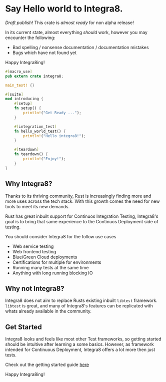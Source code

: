 # Say Hello world to Integra8.
*Draft publish!*
This crate is *almost ready* for non alpha release! 

In its current state, almost everything *should* work, however you may encounter the following:

- Bad spelling / nonsense documentation / documentation mistakes 
- Bugs which have not found yet

Happy Integra8ing!

```rust
#[macro_use]
pub extern crate integra8;

main_test! {}

#[suite]
mod introducing {
    #[setup]
    fn setup() {
        println!("Get Ready ...");
    }

    #[integration_test]
    fn hello_world_test() {
        println!("Hello integra8!");
    }

    #[teardown]
    fn teardown() {
        println!("Enjoy!");
    }
}


```

## Why Integra8?
Thanks to its thriving community, Rust is increasingly finding more and more uses across the tech stack. With this growth comes the need for new tools to meet its new demands.

Rust has great inbuilt support for Continuos Integration Testing, Integra8's goal is to bring that same experience to the Continuos Deployment side of testing.

You should consider Integra8 for the follow use cases
- Web service testing
- Web frontend testing
- Blue/Green Cloud deployments
- Certifications for multiple for environments 
- Running many tests at the same time
- Anything with long running blocking IO

## Why not Integra8?
Integra8 does not aim to replace Rusts existing inbuilt `libtest` framework. `libtest` is great, and many of Integra8's features can be replicated with whats already available in the community. 

## Get Started
Integra8 looks and feels like most other Test frameworks, so getting started should be intuitive after learning a some basics.
However, as framework intended for Continuous Deployment, Integra8 offers a lot more then just tests. 

Check out the getting started guide [here](./examples/README.md)

Happy Integra8ing!
